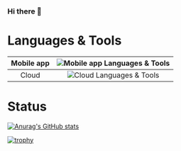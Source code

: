 ### Hi there 👋

# Languages & Tools

| Mobile app | <img alt="Mobile app Languages & Tools" src="https://skillicons.dev/icons?theme=dark&perline=8&i=flutter,dart" /> |
| :---: | :---: |
| Cloud | <img alt="Cloud Languages & Tools" src="https://skillicons.dev/icons?theme=dark&perline=8&i=firebase,gcp" /> |

# Status

[![Anurag's GitHub stats](https://github-readme-stats.vercel.app/api?username=yamatku415&theme=onedark&show_icons=true)](https://github.com/anuraghazra/github-readme-stats)



[![trophy](https://github-profile-trophy.vercel.app/?username=yamatku415&theme=onedark)](https://github.com/ryo-ma/github-profile-trophy)



